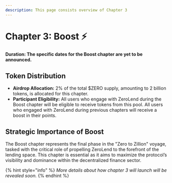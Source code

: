 ```yaml
---
description: This page consists overview of Chapter 3
---
```


# Chapter 3: Boost ⚡

#### **Duration:** The specific dates for the Boost chapter are yet to be announced.

## **Token Distribution**

* **Airdrop Allocation:** 2% of the total $ZERO supply, amounting to 2 billion tokens, is allocated for this chapter.
* **Participant Eligibility:** All users who engage with ZeroLend during the Boost chapter will be eligible to receive tokens from this pool. All users who engaged with ZeroLend during previous chapters will receive a boost in their points.&#x20;

## **Strategic Importance of Boost**

The Boost chapter represents the final phase in the "Zero to Zillion" voyage, tasked with the critical role of propelling ZeroLend to the forefront of the lending space. This chapter is essential as it aims to maximize the protocol’s visibility and dominance within the decentralized finance sector.

{% hint style="info" %}
_More details about how chapter 3 will launch will be revealed soon._
{% endhint %}
